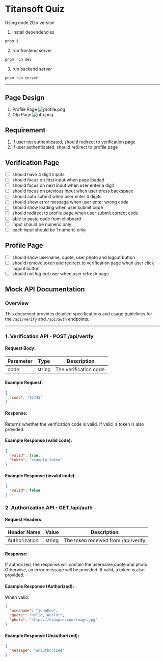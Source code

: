 # Titansoft Quiz

Using node 20.x version

1. install dependencies

```bash
pnpm i
```

2. run frontend server

```bash
pnpm run dev
```

3. run backend server

```bash
pnpm run server
```

---

## Page Design

1. Profile Page
   ![profile.png](profile.png)
2. Otp Page
   ![otp.png](otp.png)

## Requirement

1. if user not authenticated, should redirect to verification page
2. if user authenticated, should redirect to profile page

## Verification Page

- [ ] should have 4 digit inputs
- [ ] should focus on first input when page loaded
- [ ] should focus on next input when user enter a digit
- [ ] should focus on previous input when user press backspace
- [ ] should auto submit when user enter 4 digits
- [ ] should show error message when user enter wrong code
- [ ] should show loading when user submit code
- [ ] should redirect to profile page when user submit correct code
- [ ] able to paste code from clipboard
- [ ] input should be numeric only
- [ ] each input should be 1 numeric only

## Profile Page

- [ ] should show username, quote, user photo and logout button
- [ ] should remove token and redirect to verification page when user click logout button
- [ ] should not log out user when user refresh page

## Mock API Documentation

### Overview

This document provides detailed specifications and usage guidelines for the `/api/verify` and `/api/auth` endpoints.

---

### 1. Verification API - POST /api/verify

#### Request Body:

| Parameter | Type   | Description            |
| --------- | ------ | ---------------------- |
| code      | string | The verification code. |

#### Example Request:

```json
{
  "code": "12345"
}
```

#### Response:

Returns whether the verification code is valid. If valid, a token is also provided.

#### Example Response (valid code):

```json
{
  "valid": true,
  "token": "example_token"
}
```

#### Example Response (invalid code):

```json
{
  "valid": false
}
```

### 2. Authorization API - GET /api/auth

#### Request Headers:

| Header Name   | Value  | Description                         |
| ------------- | ------ | ----------------------------------- |
| Authorization | string | The token received from /api/verify |

#### Response:

If authorized, the response will contain the username,quote and photo. Otherwise, an error message will be provided.
If valid, a token is also provided.

#### Example Response (Authorized):

When valid:

```json
{
  "username": "johnDoe",
  "quote": "Hello, World!",
  "photo": "https://example.com/image.jpg"
}
```

#### Example Response (Unauthorized):

```json
{
  "message": "unauthorized"
}
```
